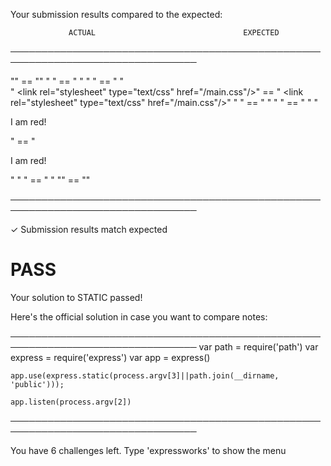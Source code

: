 Your submission results compared to the expected:

                 ACTUAL                                 EXPECTED
────────────────────────────────────────────────────────────────────────────────

   "<html>"                            ==    "<html>"
   "  <head>"                          ==    "  <head>"
   "    <title>expressworks</title>"   ==    "    <title>expressworks</title>"  
   "    <link rel=\"stylesheet\" type=\"text/css\" href=\"/main.css\"/>" ==    "    <link rel=\"stylesheet\" type=\"text/css\" href=\"/main.css\"/>"
   "  </head>"                         ==    "  </head>"
   "  <body>"                          ==    "  <body>"
   "    <p>I am red!</p>"              ==    "    <p>I am red!</p>"
   "  </body>"                         ==    "  </body>"
   "</html>"                           ==    "</html>"

────────────────────────────────────────────────────────────────────────────────

✓ Submission results match expected

# PASS

Your solution to STATIC passed!

Here's the official solution in case you want to compare notes:

────────────────────────────────────────────────────────────────────────────────
    var path = require('path')
    var express = require('express')
    var app = express()

    app.use(express.static(process.argv[3]||path.join(__dirname, 'public')));

    app.listen(process.argv[2])

────────────────────────────────────────────────────────────────────────────────

You have 6 challenges left.
Type 'expressworks' to show the menu
